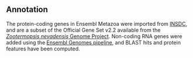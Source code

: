 Annotation
----------

The protein-coding genes in Ensembl Metazoa were imported from
[INSDC](http://www.ncbi.nlm.nih.gov/genome/proteins/17755?genome_assembly_id=202381&gi=639535876),
and are a subset of the Official Gene Set v2.2 available from the
[*Zootermopsis nevadensis* Genome Project](http://termitegenome.org).
Non-coding RNA genes were added using the [Ensembl Genomes
pipeline](http://ensemblgenomes.org/info/data/ncrna), and BLAST hits and
protein features have been computed.
